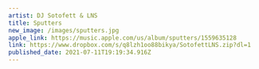 ```yaml
---
artist: DJ Sotofett & LNS
title: Sputters
new_image: /images/sputters.jpg
apple_link: https://music.apple.com/us/album/sputters/1559635128
link: https://www.dropbox.com/s/q8lzh1oo88bikya/SotofettLNS.zip?dl=1
published_date: 2021-07-11T19:19:34.916Z
---
```

